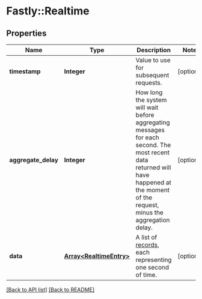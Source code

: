 # Fastly::Realtime

## Properties

| Name | Type | Description | Notes |
| ---- | ---- | ----------- | ----- |
| **timestamp** | **Integer** | Value to use for subsequent requests. | [optional] |
| **aggregate_delay** | **Integer** | How long the system will wait before aggregating messages for each second. The most recent data returned will have happened at the moment of the request, minus the aggregation delay. | [optional] |
| **data** | [**Array&lt;RealtimeEntry&gt;**](RealtimeEntry.md) | A list of [records](#record-data-model), each representing one second of time. | [optional] |

[[Back to API list]](../../README.md#endpoints) [[Back to README]](../../README.md)

